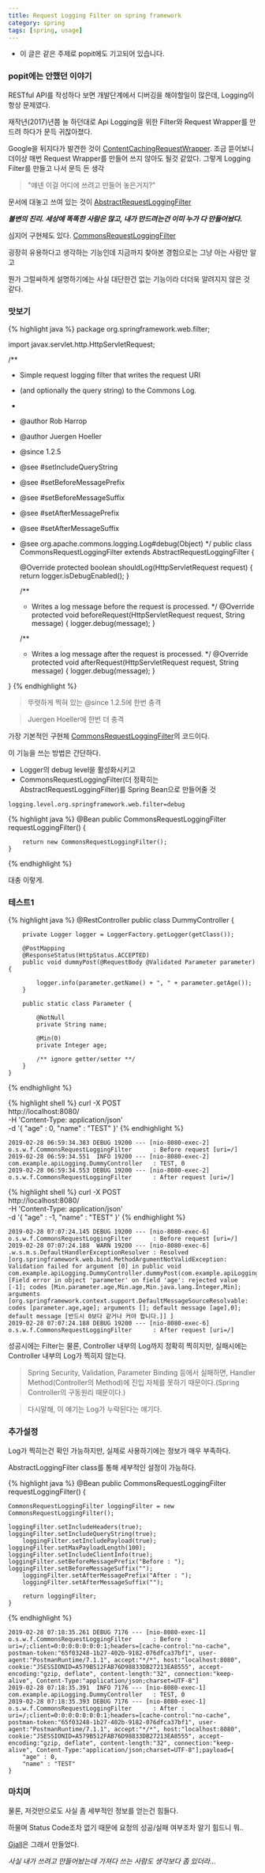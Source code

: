 ```yaml
---
title: Request Logging Filter on spring framework
category: spring
tags: [spring, usage]
---
```


 - 이 글은 같은 주제로 popit에도 기고되어 있습니다.
 
 
### popit에는 안했던 이야기
 
 RESTful API를 작성하다 보면 개발단계에서 디버깅을 해야할일이 많은데, Logging이 항상 문제였다.
 
재작년(2017)년쯤 늘 하던대로 Api Logging을 위한 Filter와 Request Wrapper를 만드려 하다가 문득 귀찮아졌다.

Google을 뒤지다가 발견한 것이 [ContentCachingRequestWrapper](https://docs.spring.io/spring-framework/docs/current/javadoc-api/org/springframework/web/util/ContentCachingRequestWrapper.html). 조금 뜯어보니 더이상 매번 Request Wrapper를 만들어 쓰지 않아도 될것 같았다.
그렇게 Logging Filter를 만들고 나서 문득 든 생각

> "얘넨 이걸 어디에 쓰려고 만들어 놓은거지?"

문서에 대놓고 쓰여 있는 것이 [AbstractRequestLoggingFilter](https://docs.spring.io/spring/docs/current/javadoc-api/org/springframework/web/filter/AbstractRequestLoggingFilter.html)

_**불변의 진리. 세상에 똑똑한 사람은 많고, 내가 만드려는건 이미 누가 다 만들어놨다.**_

심지어 구현체도 있다. [CommonsRequestLoggingFilter](https://docs.spring.io/spring/docs/current/javadoc-api/org/springframework/web/filter/CommonsRequestLoggingFilter.html)

굉장히 유용하다고 생각하는 기능인데 지금까지 찾아본 경험으로는 그냥 아는 사람만 알고

뭔가 그럴싸하게 설명하기에는 사실 대단한건 없는 기능이라 더더욱 알려지지 않은 것 같다.


### 맛보기

{% highlight java %}
package org.springframework.web.filter;

import javax.servlet.http.HttpServletRequest;

/**
 * Simple request logging filter that writes the request URI
 * (and optionally the query string) to the Commons Log.
 *
 * @author Rob Harrop
 * @author Juergen Hoeller
 * @since 1.2.5
 * @see #setIncludeQueryString
 * @see #setBeforeMessagePrefix
 * @see #setBeforeMessageSuffix
 * @see #setAfterMessagePrefix
 * @see #setAfterMessageSuffix
 * @see org.apache.commons.logging.Log#debug(Object)
 */
public class CommonsRequestLoggingFilter extends AbstractRequestLoggingFilter {

	@Override
	protected boolean shouldLog(HttpServletRequest request) {
		return logger.isDebugEnabled();
	}

	/**
	 * Writes a log message before the request is processed.
	 */
	@Override
	protected void beforeRequest(HttpServletRequest request, String message) {
		logger.debug(message);
	}

	/**
	 * Writes a log message after the request is processed.
	 */
	@Override
	protected void afterRequest(HttpServletRequest request, String message) {
		logger.debug(message);
	}

}
{% endhighlight %}

> 뚜렷하게 찍혀 있는 @since 1.2.5에 한번 충격

> Juergen Hoeller에 한번 더 충격

가장 기본적인 구현체 [CommonsRequestLoggingFilter](https://docs.spring.io/spring/docs/current/javadoc-api/org/springframework/web/filter/CommonsRequestLoggingFilter.html)의 코드이다.

이 기능을 쓰는 방법은 간단하다.

* Logger의 debug level을 활성화시키고
* CommonsRequestLoggingFilter(더 정확히는 AbstractRequestLoggingFilter)를 Spring Bean으로 만들어줄 것

```
logging.level.org.springframework.web.filter=debug
```
{% highlight java %}
    @Bean
    public CommonsRequestLoggingFilter requestLoggingFilter() {

        return new CommonsRequestLoggingFilter();
    }
{% endhighlight %}

대충 이렇게.


### 테스트1

{% highlight java %}
    @RestController
    public class DummyController {
    
        private Logger logger = LoggerFactory.getLogger(getClass());
    
        @PostMapping
        @ResponseStatus(HttpStatus.ACCEPTED)
        public void dummyPost(@RequestBody @Validated Parameter parameter) {
    
            logger.info(parameter.getName() + ", " + parameter.getAge());
        }
    
        public static class Parameter {
    
            @NotNull
            private String name;
    
            @Min(0)
            private Integer age;
    
            /** ignore getter/setter **/
        }
    }
{% endhighlight %}

{% highlight shell %}
curl -X POST \
  http://localhost:8080/ \
  -H 'Content-Type: application/json' \
  -d '{
	"age" : 0,
	"name" : "TEST"
}'
{% endhighlight %}

```
2019-02-28 06:59:34.383 DEBUG 19200 --- [nio-8080-exec-2] o.s.w.f.CommonsRequestLoggingFilter      : Before request [uri=/]
2019-02-28 06:59:34.551  INFO 19200 --- [nio-8080-exec-2] com.example.apiLogging.DummyController   : TEST, 0
2019-02-28 06:59:34.553 DEBUG 19200 --- [nio-8080-exec-2] o.s.w.f.CommonsRequestLoggingFilter      : After request [uri=/]
```

{% highlight shell %}
curl -X POST \
  http://localhost:8080/ \
  -H 'Content-Type: application/json' \
  -d '{
	"age" : -1,
	"name" : "TEST"
}'
{% endhighlight %}

```
2019-02-28 07:07:24.145 DEBUG 19200 --- [nio-8080-exec-6] o.s.w.f.CommonsRequestLoggingFilter      : Before request [uri=/]
2019-02-28 07:07:24.188  WARN 19200 --- [nio-8080-exec-6] .w.s.m.s.DefaultHandlerExceptionResolver : Resolved [org.springframework.web.bind.MethodArgumentNotValidException: Validation failed for argument [0] in public void com.example.apiLogging.DummyController.dummyPost(com.example.apiLogging.DummyController$Parameter): [Field error in object 'parameter' on field 'age': rejected value [-1]; codes [Min.parameter.age,Min.age,Min.java.lang.Integer,Min]; arguments [org.springframework.context.support.DefaultMessageSourceResolvable: codes [parameter.age,age]; arguments []; default message [age],0]; default message [반드시 0보다 같거나 커야 합니다.]] ]
2019-02-28 07:07:24.188 DEBUG 19200 --- [nio-8080-exec-6] o.s.w.f.CommonsRequestLoggingFilter      : After request [uri=/]
```

성공시에는 Filter는 물론, Controller 내부의 Log까지 정확히 찍히지만,
실패시에는 Controller 내부의 Log가 찍히지 않는다.

> Spring Security, Validation, Parameter Binding 등에서 실패하면, Handler Method(Controller의 Method)에 진입 자체를 못하기 때문이다.(Spring Controller의 구동원리 때문이다.)

> 다시말해, 이 얘기는 Log가 누락된다는 얘기다.

### 추가설정

Log가 찍히는건 확인 가능하지만, 실제로 사용하기에는 정보가 매우 부족하다.

AbstractLoggingFilter class를 통해 세부적인 설정이 가능하다.

{% highlight java %}
    @Bean
    public CommonsRequestLoggingFilter requestLoggingFilter() {

	CommonsRequestLoggingFilter loggingFilter = new CommonsRequestLoggingFilter();

	loggingFilter.setIncludeHeaders(true);
	loggingFilter.setIncludeQueryString(true);
        loggingFilter.setIncludePayload(true);
	loggingFilter.setMaxPayloadLength(100);
	loggingFilter.setIncludeClientInfo(true);
	loggingFilter.setBeforeMessagePrefix("Before : ");
	loggingFilter.setBeforeMessageSuffix("");
        loggingFilter.setAfterMessagePrefix("After : ");
        loggingFilter.setAfterMessageSuffix("");

        return loggingFilter;
    }

{% endhighlight %}

```
2019-02-28 07:18:35.261 DEBUG 7176 --- [nio-8080-exec-1] o.s.w.f.CommonsRequestLoggingFilter      : Before : uri=/;client=0:0:0:0:0:0:0:1;headers=[cache-control:"no-cache", postman-token:"65f03248-1b27-402b-9182-076dfca37bf1", user-agent:"PostmanRuntime/7.1.1", accept:"*/*", host:"localhost:8080", cookie:"JSESSIONID=A579B512FAB76D98833DB27213EA8555", accept-encoding:"gzip, deflate", content-length:"32", connection:"keep-alive", Content-Type:"application/json;charset=UTF-8"]
2019-02-28 07:18:35.391  INFO 7176 --- [nio-8080-exec-1] com.example.apiLogging.DummyController   : TEST, 0
2019-02-28 07:18:35.393 DEBUG 7176 --- [nio-8080-exec-1] o.s.w.f.CommonsRequestLoggingFilter      : After : uri=/;client=0:0:0:0:0:0:0:1;headers=[cache-control:"no-cache", postman-token:"65f03248-1b27-402b-9182-076dfca37bf1", user-agent:"PostmanRuntime/7.1.1", accept:"*/*", host:"localhost:8080", cookie:"JSESSIONID=A579B512FAB76D98833DB27213EA8555", accept-encoding:"gzip, deflate", content-length:"32", connection:"keep-alive", Content-Type:"application/json;charset=UTF-8"];payload={
	"age" : 0,
	"name" : "TEST"
}
```

### 마치며
물론, 저것만으로도 사실 좀 세부적인 정보를 얻는건 힘들다.

하물며 Status Code조차 없기 때문에 요청의 성공/실패 여부조차 알기 힘드니 뭐..

[Gjall](https://gjall.sollabs.tech)은 그래서 만들었다.

_사실 내가 쓰려고 만들어놨는데 가져다 쓰는 사람도 생각보다 좀 있더라..._